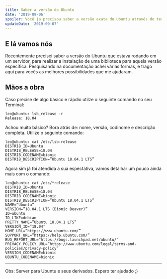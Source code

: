 ```yaml
---
title: Saber a versão do Ubuntu
date: '2019-09-06'
spoiler: Você já precisou saber a versão exata do Ubuntu através do terminal? 
updateDate: '2019-09-07'
---
```


## E lá vamos nós

Recentemente precisei saber a versão do Ubuntu que estava rodando em um servidor, para realizar a instalação de uma biblioteca para aquela versão específica.
Pesquisando na documentação achei várias formas, e trago aqui para vocês as melhores possibilidades que me ajudaram.

##  Mãos a obra

Caso precise de algo básico e rápdio utilze o seguinte comando no seu Terminal:

```jsx{}
leo@ubuntu: lsb_release -r
Release: 18.04
```

Achou muito básico? Bora atrás de: nome, versão, codinome e descrição completa. Utilize o seguinte comando:

```jsx{}
leo@ubuntu: cat /etc/lsb-release
DISTRIB_ID=Ubuntu
DISTRIB_RELEASE=18.04
DISTRIB_CODENAME=bionic
DISTRIB_DESCRIPTION=”Ubuntu 18.04.1 LTS”
```

Agora sim já foi atendida a sua espectativa, vamos detalhar um pouco ainda mais com o comando:

```jsx{}
leo@ubuntu: cat /etc/*release
DISTRIB_ID=Ubuntu
DISTRIB_RELEASE=18.04
DISTRIB_CODENAME=bionic
DISTRIB_DESCRIPTION=”Ubuntu 18.04.1 LTS”
NAME=”Ubuntu”
VERSION=”18.04.1 LTS (Bionic Beaver)”
ID=ubuntu
ID_LIKE=debian
PRETTY_NAME=”Ubuntu 18.04.1 LTS”
VERSION_ID=”18.04″
HOME_URL=”https://www.ubuntu.com/”
SUPPORT_URL=”https://help.ubuntu.com/”
BUG_REPORT_URL=”https://bugs.launchpad.net/ubuntu/”
PRIVACY_POLICY_URL=”https://www.ubuntu.com/legal/terms-and-policies/privacy-policy”
VERSION_CODENAME=bionic
UBUNTU_CODENAME=bionic
```
---

Obs: Server para Ubuntu e seus derivados.
Espero ter ajudado ;)
